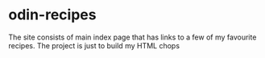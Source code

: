 # odin-recipes
The site consists of main index page that has links to a few of my favourite recipes. The project is just to build my HTML chops
